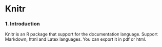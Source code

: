 # Knitr
### 1. Introduction
Knitr is an R package that support for the documentation language. Support Markdown, html and Latex languages. You can export it in pdf or html.
